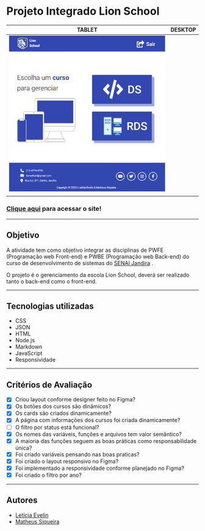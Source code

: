 # Projeto Integrado Lion School

|      TABLET         |          DESKTOP       |
|:-------------------:|:-----------------------:
|![](./frontend/img/tablet.png)|![]()|
|                     |                        

### [Clique aqui]() para acessar o site!

---
## Objetivo

A atividade tem como objetivo integrar as disciplinas de PWFE (Programação web Front-end) e PWBE (Programação web Back-end) do curso de desenvolvimento de sistemas do [SENAI Jandira](https://jandira.sp.senai.br/) .

O projeto é o gerenciamento da escola Lion School, deverá ser realizado tanto o back-end como o front-end.

---

## Tecnologias utilizadas
- CSS
- JSON
- HTML
- Node.js
- Markdown
- JavaScript
- Responsividade


---
## Critérios de Avaliação
- [x] Criou layout conforme designer feito no Figma?
- [x]  Os botões dos cursos são dinâmicos?
- [x] Os cards são criados dinamicamente?
- [x] A página com informações dos cursos foi criada dinamicamente?
- [ ] O filtro por status está funcional?
- [x] Os nomes das variáveis, funções e arquivos tem valor semântico?
- [x] A maioria das funções seguem as boas práticas como responsabilidade única?
- [x] Foi criado variáveis pensando nas boas praticas?
- [x] Foi criado o layout responsivo no Figma?
- [x] Foi implementado a responsividade conforme planejado no Figma?
- [x] Foi criado o filtro por ano?

---

## Autores
- [Letícia Evelin](https://github.com/leticia-evelin)
- [Matheus Siqueira](https://github.com/Ma7hs)

 
 
 
 
 
 
 

